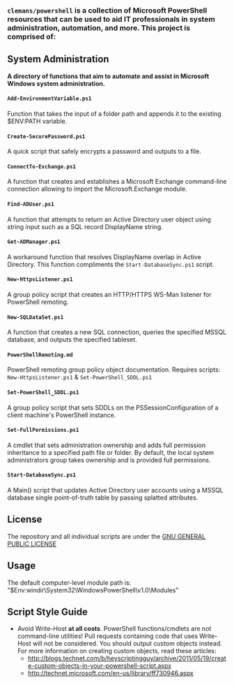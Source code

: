 ### `clemans/powershell` is a collection of Microsoft PowerShell resources that can be used to aid IT professionals in system administration, automation, and more. This project is comprised of:

## System Administration

**A directory of functions that aim to automate and assist in Microsoft Windows system administration.**

#### `Add-EnvironmentVariable.ps1`

Function that takes the input of a folder path and appends it to the existing $ENV:PATH variable.

#### `Create-SecurePassword.ps1`

A quick script that safely encrypts a password and outputs to a file.

#### `ConnectTo-Exchange.ps1`

A function that creates and establishes a Microsoft Exchange command-line connection allowing to import the Microsoft.Exchange module.

#### `Find-ADUser.ps1`

A function that attempts to return an Active Directory user object using string input such as a SQL record DisplayName string.

#### `Get-ADManager.ps1`

A workaround function that resolves DisplayName overlap in Active Directory. This function compliments the `Start-DatabaseSync.ps1` script.

#### `New-HttpsListener.ps1`

A group policy script that creates an HTTP/HTTPS WS-Man listener for PowerShell remoting.

#### `New-SQLDataSet.ps1`

A function that creates a new SQL connection, queries the specified MSSQL database, and outputs the specified tableset.

#### `PowerShellRemoting.md`

PowerShell remoting group policy object documentation. Requires scripts: `New-HttpsListener.ps1` & `Set-PowerShell_SDDL.ps1` 

#### `Set-PowerShell_SDDL.ps1`

A group policy script that sets SDDLs on the PSSessionConfiguration of a client machine's PowerShell instance.

#### `Set-FullPermissions.ps1`

A cmdlet that sets administration ownership and adds full permission inheritance to a specified path file or folder. 
By default, the local system administrators group takes ownership and is provided full permissions.

#### `Start-DatabaseSync.ps1`

A Main() script that updates Active Directory user accounts using a MSSQL database single point-of-truth table by passing splatted attributes.

## License

The repository and all individual scripts are under the [GNU GENERAL PUBLIC LICENSE](https://www.gnu.org/licenses/gpl.txt)

## Usage

The default computer-level module path is: "$Env:windir\System32\WindowsPowerShell\v1.0\Modules"

## Script Style Guide

* Avoid Write-Host **at all costs**. PowerShell functions/cmdlets are not command-line utilities! Pull requests containing code that uses Write-Host will not be considered. You should output custom objects instead. For more information on creating custom objects, read these articles:
   * <http://blogs.technet.com/b/heyscriptingguy/archive/2011/05/19/create-custom-objects-in-your-powershell-script.aspx>
   * <http://technet.microsoft.com/en-us/library/ff730946.aspx>
